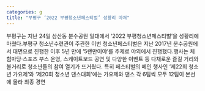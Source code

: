 ```yaml
---
categories: g
title: "부평구 ‘2022 부평청소년페스티벌’ 성황리 마쳐"
---
```

부평구는 지난 24일 삼산동 분수공원 일대에서 ‘2022 부평청소년페스티벌’을 성황리에 마쳤다.부평구 청소년수련관이 주관한 이번 청소년페스티벌은 지난 2017년 분수공원에서 대면으로 진행한 이후 5년 만에 ‘5랜만이야’를 주제로 야외에서 진행했다.행사는 체험마당·스포츠 부스 운영, 스케이트보드 공연 및 다양한 이벤트 등 다채로운 즐길 거리와 볼거리로 청소년들의 참여 열기가 뜨거웠다. 특히 페스티벌의 메인 행사인 ‘제22회 청소년 가요제’와 ‘제20회 청소년 댄스대회’에는 가요제와 댄스 각 6팀씩 모두 12팀이 본선에 올라 최종 경연